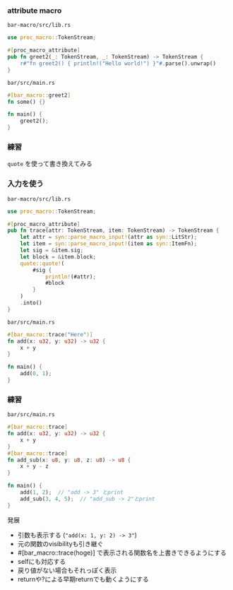 ### attribute macro

`bar-macro/src/lib.rs`
```rust
use proc_macro::TokenStream;

#[proc_macro_attribute]
pub fn greet2(_: TokenStream, _: TokenStream) -> TokenStream {
    r#"fn greet2() { println!("Hello world!") }"#.parse().unwrap()
}
```

`bar/src/main.rs`
```rust
#[bar_macro::greet2]
fn some() {}

fn main() {
    greet2();
}
```

### 練習
`quote` を使って書き換えてみる


### 入力を使う

`bar-macro/src/lib.rs`
```rust
use proc_macro::TokenStream;

#[proc_macro_attribute]
pub fn trace(attr: TokenStream, item: TokenStream) -> TokenStream {
    let attr = syn::parse_macro_input!(attr as syn::LitStr);
    let item = syn::parse_macro_input!(item as syn::ItemFn);
    let sig = &item.sig;
    let block = &item.block;
    quote::quote!(
        #sig {
            println!(#attr);
            #block
        }
    )
    .into()
}
```

`bar/src/main.rs`
```rust
#[bar_macro::trace("Here")]
fn add(x: u32, y: u32) -> u32 {
    x + y
}

fn main() {
    add(0, 1);
}
```

### 練習
`bar/src/main.rs`
```rust
#[bar_macro::trace]
fn add(x: u32, y: u32) -> u32 {
    x + y
}
#[bar_macro::trace]
fn add_sub(x: u8, y: u8, z: u8) -> u8 {
    x + y - z
}

fn main() {
    add(1, 2);  // "add -> 3" とprint
    add_sub(3, 4, 5);  // "add_sub -> 2"とprint
}
```

発展
- 引数も表示する (`"add(x: 1, y: 2) -> 3"`)
- 元の関数のvisibilityも引き継ぐ
- #[bar_macro::trace(hoge)] で表示される関数名を上書きできるようにする
- selfにも対応する
- 戻り値がない場合もそれっぽく表示
- returnや?による早期returnでも動くようにする
